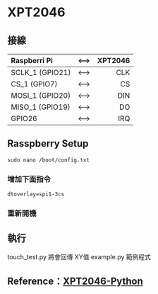 # XPT2046
## 接線

| Raspberri Pi  | <--> | XPT2046 |
| :------------ |:---------------:| -----:|
| SCLK_1 (GPIO21) | <--> | CLK |
| CS_1 (GPIO7) | <--> | CS |
| MOSI_1 (GPIO20) | <--> | DIN |
| MISO_1 (GPIO19) | <--> | DO |
| GPIO26 | <--> | IRQ |


## Rasspberry Setup
```
sudo nano /boot/config.txt
```
### 增加下面指令
```
dtoverlay=spi1-3cs
```

### 重新開機

## 執行

touch_test.py 將會回傳 XY值
example.py 範例程式


## Reference：[XPT2046-Python](https://github.com/Luca8991/XPT2046-Python)



